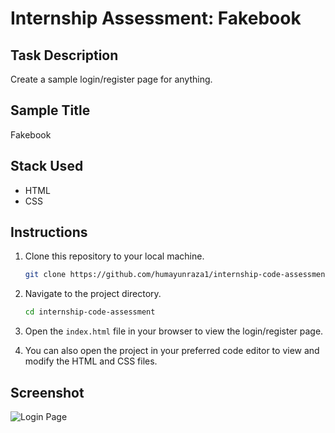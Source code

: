 
# Internship Assessment: Fakebook

## Task Description
Create a sample login/register page for anything.

## Sample Title
Fakebook

## Stack Used
- HTML
- CSS

## Instructions
1. Clone this repository to your local machine.
   ```bash
   git clone https://github.com/humayunraza1/internship-code-assessment.git
   ```

2. Navigate to the project directory.
   ```bash
   cd internship-code-assessment
   ```

3. Open the `index.html` file in your browser to view the login/register page.
   
4. You can also open the project in your preferred code editor to view and modify the HTML and CSS files.

## Screenshot
![Login Page](https://i.imgur.com/LPR6Z07.png)

